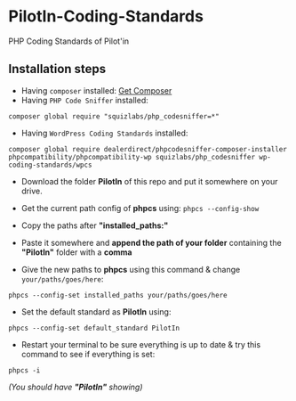 # PilotIn-Coding-Standards
PHP Coding Standards of Pilot'in

## Installation steps

- Having `composer` installed: [Get Composer](https://getcomposer.org/download/)
- Having `PHP Code Sniffer` installed:

`composer global require "squizlabs/php_codesniffer=*"`
- Having `WordPress Coding Standards` installed:

`composer global require dealerdirect/phpcodesniffer-composer-installer phpcompatibility/phpcompatibility-wp squizlabs/php_codesniffer wp-coding-standards/wpcs`
- Download the folder **PilotIn** of this repo and put it somewhere on your drive.
- Get the current path config of **phpcs** using: 
`phpcs --config-show`
- Copy the paths after **"installed_paths:"**
- Paste it somewhere and **append the path of your folder** containing the **"PilotIn"** folder with a **comma**

- Give the new paths to **phpcs** using this command & change `your/paths/goes/here`:

`phpcs --config-set installed_paths your/paths/goes/here`
- Set the default standard as **PilotIn** using:

`phpcs --config-set default_standard PilotIn`
- Restart your terminal to be sure everything is up to date & try this command to see if everything is set:

`phpcs -i` 

*(You should have **"PilotIn"** showing)*
